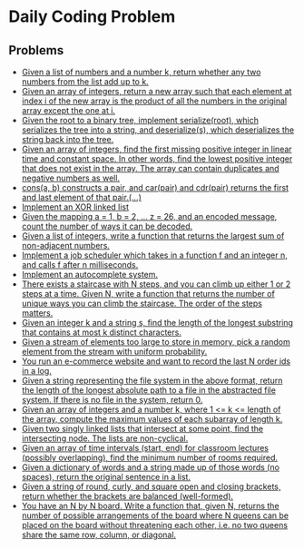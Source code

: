 # Daily Coding Problem

## Problems

 - [Given a list of numbers and a number k, return whether any two numbers from the list add up to k.](./problems/1.js)
 - [Given an array of integers, return a new array such that each element at index i of the new array is the product of all the numbers in the original array except the one at i.](./problems/2.js)
 - [Given the root to a binary tree, implement serialize(root), which serializes the tree into a string, and deserialize(s), which deserializes the string back into the tree.](./problems/3.js)
 - [Given an array of integers, find the first missing positive integer in linear time and constant space. In other words, find the lowest positive integer that does not exist in the array. The array can contain duplicates and negative numbers as well.](./problems/4.js)
 - [cons(a, b) constructs a pair, and car(pair) and cdr(pair) returns the first and last element of that pair.(...)](./problems/5.js)
 - [Implement an XOR linked list](./problems/6.js)
 - [Given the mapping a = 1, b = 2, ... z = 26, and an encoded message, count the number of ways it can be decoded.](./problems/7.js)
 - [Given a list of integers, write a function that returns the largest sum of non-adjacent numbers.](./problems/9.js)
 - [Implement a job scheduler which takes in a function f and an integer n, and calls f after n milliseconds.](./problems/10.js)
 - [Implement an autocomplete system.](./problems/11.js)
 - [There exists a staircase with N steps, and you can climb up either 1 or 2 steps at a time. Given N, write a function that returns the number of unique ways you can climb the staircase. The order of the steps matters.](./problems/12.js)
 - [Given an integer k and a string s, find the length of the longest substring that contains at most k distinct characters.](./problems/13.js)
 - [Given a stream of elements too large to store in memory, pick a random element from the stream with uniform probability.](./problems/15.js)
 - [You run an e-commerce website and want to record the last N order ids in a log.](./problems/16.js)
 - [Given a string representing the file system in the above format, return the length of the longest absolute path to a file in the abstracted file system. If there is no file in the system, return 0.](./problems/17.js)
 - [Given an array of integers and a number k, where 1 <= k <= length of the array, compute the maximum values of each subarray of length k.](./problems/18.js)
 - [Given two singly linked lists that intersect at some point, find the intersecting node. The lists are non-cyclical.](./problems/20.js)
 - [Given an array of time intervals (start, end) for classroom lectures (possibly overlapping), find the minimum number of rooms required.](./problems/21.js)
 - [Given a dictionary of words and a string made up of those words (no spaces), return the original sentence in a list.](./problems/22.js)
 - [Given a string of round, curly, and square open and closing brackets, return whether the brackets are balanced (well-formed).](./problems/27.js)
 - [You have an N by N board. Write a function that, given N, returns the number of possible arrangements of the board where N queens can be placed on the board without threatening each other, i.e. no two queens share the same row, column, or diagonal.](./problems/38.js)

